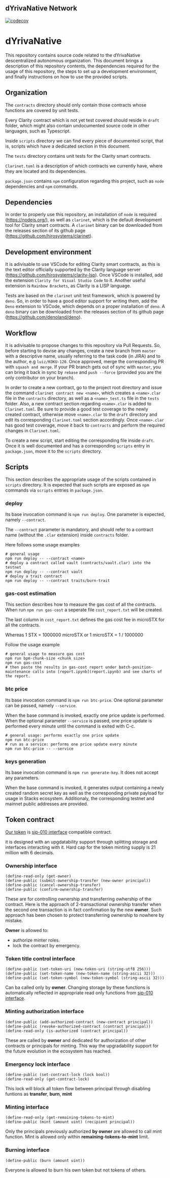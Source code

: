 ## dYrivaNative Network
[![codecov](https://codecov.io/gh/Koku-Stacks/contracts/branch/master/graph/badge.svg?token=HATLM28JPR)](https://codecov.io/gh/Koku-Stacks/contracts)

# dYrivaNative

This repository contains source code related to the dYrivaNative descentralized autonomous organization.
This document brings a description of this repository contents, the dependencies required for the usage of this repository, the steps to set up a development environment, and finally instructions on how to use the provided scripts.

## Organization

The `contracts` directory should only contain those contracts whose functions are covered by unit tests.

Every Clarity contract which is not yet test covered should reside in `draft` folder, which might also contain undocumented source code in other languages, such as Typescript.

Inside `scripts` directory we can find every piece of documented script, that is, scripts which have a dedicated section in this document.

The `tests` directory contains unit tests for the Clarity smart contracts.

`Clarinet.toml` is a description of which contracts we currently have, where they are located and its dependencies.

`package.json` contains `npm` configuration regarding this project, such as `node` dependencies and `npm` commands.

## Dependencies

In order to properly use this repository, an installation of `node` is required (https://nodejs.org/), as well as `clarinet`, which is the default development tool for Clarity smart contracts. A `clarinet` binary can be downloaded from the releases section of its github page (https://github.com/hirosystems/clarinet).

## Development environment

It is adivisable to use VSCode for editing Clarity smart contracts, as this is the text editor officially supported by the Clarity language server (https://github.com/hirosystems/clarity-lsp). Once VSCode is installed, add the extension `Clarity for Visual Studio Code` to it. Another useful extension is `Rainbow Brackets`, as Clarity is a LISP language.

Tests are based on the `clarinet` unit test framework, which is powered by `deno`. So, in order to have a good editor support for writing them, add the `Deno` extension to VSCode, which depends on a proper installation of `deno`. A `deno` binary can be downloaded from the releases section of its github page (https://github.com/denoland/deno).

## Workflow

It is adivisable to propose changes to this repository via Pull Requests. So, before starting to devise any changes, create a new branch from `master` with a descriptive name, usually referring to the task code (in JIRA) and to the author, e.g `luiz/KOKU-120`. Once approved, merge the corresponding PR with `squash and merge`. If your PR branch gets out of sync with `master`, you can bring it back in sync by `rebase` and `push --force` (provided you are the only contributor on your branch).

In order to create a new contract, go to the project root directory and issue the command `clarinet contract new <name>`, which creates a `<name>.clar` file in the `contracts` directory, as well as a `<name>_test.ts` file in the `tests` folder. Also, a new contract section regarding `<name>.clar` is added to `Clarinet.toml`. Be sure to provide a good test coverage to the newly created contract, otherwise move `<name>.clar` to the `draft` directory and edit its corresponding `Clarinet.toml` section accordingly. Once `<name>.clar` has good test coverage, move it back to `contracts` and perform the required changes in `Clarinet.toml`.

To create a new script, start editing the corresponding file inside `draft`. Once it is well documented and has a corresponding `scripts` entry in `package.json`, move it to the `scripts` directory.

## Scripts

This section describes the appropriate usage of the scripts contained in `scripts` directory. It is expected that such scripts are exposed as `npm` commands via `scripts` entries in `package.json`.

### deploy

Its base invocation command is `npm run deploy`. One parameter is expected, namely `--contract`.

The `--contract` parameter is mandatory, and should refer to a contract name (without the `.clar` extension) inside `contracts` folder.

Here follows some usage examples

    # general usage
    npm run deploy -- --contract <name>
    # deploy a contract called vault (contracts/vault.clar) into the testnet
    npm run deploy -- --contract vault
    # deploy a trait contract
    npm run deploy -- --contract traits/burn-trait

### gas-cost estimation

This section describes how to measure the gas cost of all the contracts. When run `npm run gas-cost` a seperate file `cost_report.txt` will be created.

The last column in `cost_report.txt` defines the gas cost fee in microSTX for all the contracts.

Whereas 1 STX = 1000000 microSTX or 1 microSTX = 1 / 1000000

Follow the usage example

    # general usage to measure gas cost
    npm run bpm-chunk-size <chunk size>
    npm run gas-cost
    # then paste the results in gas-cost report under batch-position-maintenance calls into [report.ipynb](report.ipynb) and see charts of the report.

### btc price

Its base invocation command is `npm run btc-price`. One optional parameter can be passed, namely `--service`.

When the base command is invoked, exactly one price update is performed.
When the optional parameter `--service` is passed, one price update is performed every minute until the command is exited with C-c.

    # general usage: performs exactly one price update
    npm run btc-price
    # run as a service: performs one price update every minute
    npm run btc-price -- --service

### keys generation

Its base invocation command is `npm run generate-key`. It does not accept any parameters.

When the base command is invoked, it generates output containing a newly created random secret key as well as the corresponding private payload for usage in Stacks ecosystem.
Additionaly, the corresponding testnet and mainnet public addresses are provided.

## Token contract
[Our token](contracts/token.clar) is [sip-010 interface](contracts/traits/sip-010-trait-ft-standard.clar) compatible contract.

it is designed with an upgdatability support through splitting storage and interfaces interacting with it.
Hard cap for the token minting supply is 21 million with 6 decimals.

### Ownership interface
```
(define-read-only (get-owner)
(define-public (submit-ownership-transfer (new-owner principal))
(define-public (cancel-ownership-transfer)
(define-public (confirm-ownership-transfer)
```
These are for controlling ownership and transferring owhership of the contract.
Here is the approach of 2-transactional ownership transfer when the second one transaction is in fact confirmation by the new **owner**.
Such approach has been chosen to protect transferring ownership to nowhere by mistake.

**Owner** is allowed to:
* authorize minter roles.
* lock the contract by emergency.

### Token title control interface
```
(define-public (set-token-uri (new-token-uri (string-utf8 256)))
(define-public (set-token-name (new-token-name (string-ascii 32)))
(define-public (set-token-symbol (new-token-symbol (string-ascii 32)))
```
Can ba called only by **owner**.
Changing storage by these functions is automatically reflected in appropriate read only functions from [sip-010 interface](contracts/traits/sip-010-trait-ft-standard.clar).

### Minting authorization interface
```
(define-public (add-authorized-contract (new-contract principal))
(define-public (revoke-authorized-contract (contract principal))
(define-read-only (is-authorized (contract principal))
```
These are called by **owner** and dedicated for authorization of other contracts or principals for minting.
This way the upgradability support for the future evolution in the ecosystem has reached.

### Emergency lock interface
```
(define-public (set-contract-lock (lock bool))
(define-read-only (get-contract-lock)
```
This lock will block all token flow between principal through disabling funtions as **transfer**, **burn**, **mint**

### Minting interface
```
(define-read-only (get-remaining-tokens-to-mint)
(define-public (mint (amount uint) (recipient principal))
```
Only the principals previously authorized **by owner** are allowed to call mint function.
Mint is allowed only within **remaining-tokens-to-mint** limit.

### Burning interface
```
(define-public (burn (amount uint))
```
Everyone is allowed to burn his own token but not tokens of others.
